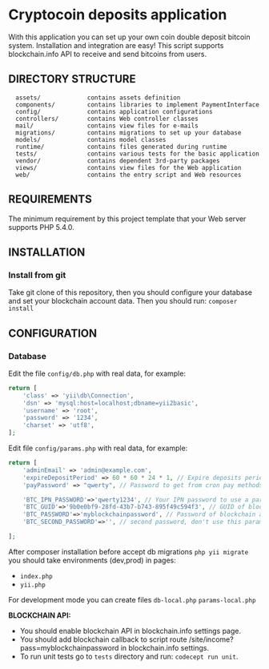 Cryptocoin deposits application
============================

With this application you can set up your own coin double deposit bitcoin system.
Installation and integration are easy! This script supports blockchain.info API to receive and send bitcoins from users.

DIRECTORY STRUCTURE
-------------------

      assets/             contains assets definition
      components/         contains libraries to implement PaymentInterface
      config/             contains application configurations
      controllers/        contains Web controller classes
      mail/               contains view files for e-mails
      migrations/         contains migrations to set up your database
      models/             contains model classes
      runtime/            contains files generated during runtime
      tests/              contains various tests for the basic application
      vendor/             contains dependent 3rd-party packages
      views/              contains view files for the Web application
      web/                contains the entry script and Web resources



REQUIREMENTS
------------

The minimum requirement by this project template that your Web server supports PHP 5.4.0.


INSTALLATION
------------

### Install from git

Take git clone of this repository, then you should configure your database and set your blockchain account data.
Then you should run: `composer install`

CONFIGURATION
-------------

### Database

Edit the file `config/db.php` with real data, for example:

```php
return [
    'class' => 'yii\db\Connection',
    'dsn' => 'mysql:host=localhost;dbname=yii2basic',
    'username' => 'root',
    'password' => '1234',
    'charset' => 'utf8',
];
```
Edit file `config/params.php` with real data, for example:

```php
return [
    'adminEmail' => 'admin@example.com',
    'expireDepositPeriod' => 60 * 60 * 24 * 1, // Expire deposits period, add in seconds! 1 day: 60 * 60 * 24 * 1
    'payPassword' => "qwerty", // Password to get from cron pay methods

    'BTC_IPN_PASSWORD'=>'qwerty1234', // Your IPN password to use a params in notification urls
    'BTC_GUID'=>'9b0e0bf9-28fd-43b7-b743-895f49c594f3', // GUID of blockchain, for example: 9b0e0bf9-28fd-43b7-b743-895f49c594f3
    'BTC_PASSWORD'=>'myblockchainpassword', // Password of blockchain account
    'BTC_SECOND_PASSWORD'=>'', // second password, don't use this param in this application

];
```
After composer installation before accept db migrations `php yii migrate` you should take environments (dev,prod) in pages:
 - `index.php`
 - `yii.php`
 
For development mode you can create files `db-local.php` `params-local.php`

**BLOCKCHAIN API:**
- You should enable blockchain API in blockchain.info settings page.
- You should add blockchain callback to script route /site/income?pass=myblockchainpassword in blockchain.info settings.
- To run unit tests go to `tests` directory and run: `codecept run unit`.
